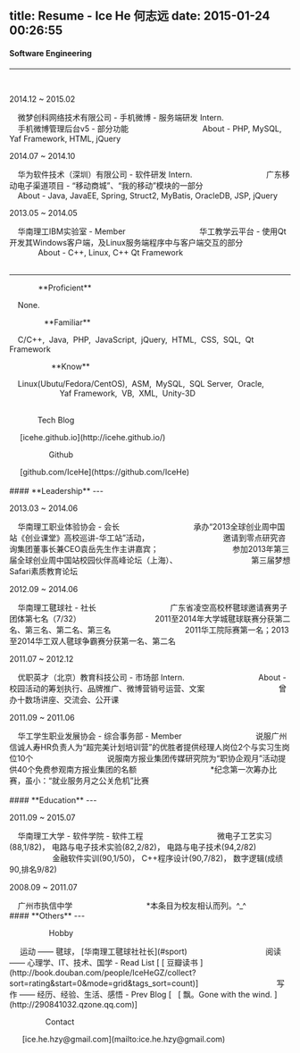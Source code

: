title: Resume - Ice He 何志远
date: 2015-01-24 00:26:55
---
#### **Software Engineering**
---
<br/><p class="key_pos">2014.12 ~ 2015.02</p>	<p class="val_pos bold"><i class="icon-weibo"></i> 微梦创科网络技术有限公司 - 手机微博 - 服务端研发 Intern.	</p>
	<p class="key_pos fill">-----------------</p>	<p class="val_pos">	手机微博管理后台v5 - 部分功能	</p>
	<p class="key_pos fill">-----------------</p>	<p class="val_pos">	About - PHP, MySQL, Yaf Framework, HTML, jQuery	</p>	<br/>
<p class="key_pos">2014.07 ~ 2014.10</p>	<p class="val_pos bold">	华为软件技术（深圳）有限公司  - 软件研发 Intern.	</p>
	<p class="key_pos fill">-----------------</p>	<p class="val_pos">	广东移动电子渠道项目 - “移动商城”、“我的移动”模块的一部分	</p>	
	<p class="key_pos fill">-----------------</p>	<p class="val_pos">	About - Java, JavaEE, Spring, Struct2, MyBatis, OracleDB, JSP, jQuery	</p>	<br/>
<p class="key_pos">2013.05 ~ 2014.05</p>	<p class="val_pos bold">	华南理工IBM实验室 - Member	</p>
	<p class="key_pos fill">-----------------</p>	<p class="val_pos">	华工教学云平台 - 使用Qt开发其Windows客户端，及Linux服务端程序中与客户端交互的部分</p>
	<p class="key_pos fill">-----------------</p>	<p class="val_pos">	About - C++, Linux, C++ Qt Framework	</p>	<br/><br/><hr/>
<p class="key_pos"><span class="fill">--------</span>**Proficient**</p>	<p class="val_pos">None.</p>	<br/>
<p class="key_pos"><span class="fill">---------.</span>**Familiar**</p>	<p class="val_pos">C/C++,&nbsp; Java,&nbsp; PHP,&nbsp; JavaScript,&nbsp; jQuery,&nbsp; HTML,&nbsp; CSS,&nbsp; SQL,&nbsp; Qt Framework </p>	<br/>
<p class="key_pos"><span class="fill">-----------.</span>**Know**</p>	<p class="val_pos">Linux(Ubutu/Fedora/CentOS),&nbsp; ASM,&nbsp; MySQL,&nbsp; SQL Server,&nbsp; Oracle,	</p>
	<p class="key_pos fill">-----------------</p>	<p class="val_pos">Yaf Framework,&nbsp; VB,&nbsp; XML,&nbsp; Unity-3D </p>	<br/><br/>
<p class="key_pos"><span class="fill">--------</span>Tech Blog</p>	<p class="val_pos">	<i class="fa fa-cube"> &nbsp;</i>[icehe.github.io](http://icehe.github.io/) 	</p>	<br/>
<p class="key_pos"><span class="fill">-----------</span>Github</p>	<p class="val_pos icon-github">	&nbsp;[github.com/IceHe](https://github.com/IceHe)	</p>	<br/><br/>
#### **Leadership**
---
<br/><p class="key_pos">2013.03 ~ 2014.06</p><p class="val_pos bold">	华南理工职业体验协会 - 会长	</p>
	<p class="key_pos fill">-----------------</p>	<p class="val_pos">	承办“2013全球创业周中国站《创业课堂》高校巡讲-华工站”活动，</p>
	<p class="key_pos fill">-----------------</p>	<p class="val_pos">	邀请到零点研究咨询集团董事长兼CEO袁岳先生作主讲嘉宾；</p>
	<p class="key_pos fill">-----------------</p>	<p class="val_pos">	参加2013年第三届全球创业周中国站校园伙伴高峰论坛（上海）、</p>
	<p class="key_pos fill">-----------------</p>	<p class="val_pos">	第三届梦想Safari素质教育论坛</p>	<br/>
<p class="key_pos">2012.09 ~ 2014.06</p><p class="val_pos bold" id="sport">	华南理工毽球社 - 社长	</p>
	<p class="key_pos fill">-----------------</p>	<p class="val_pos">	广东省凌空高校杯毽球邀请赛男子团体第七名（7/32）</p>
	<p class="key_pos fill">-----------------</p>	<p class="val_pos">	2011至2014年大学城毽球联赛分获第二名、第三名、第二名、第三名</p>	
	<p class="key_pos fill">-----------------</p>	<p class="val_pos">	2011华工院际赛第一名；2013至2014华工双人毽球争霸赛分获第一名、第二名</p>	<br/>
<p class="key_pos">2011.07 ~ 2012.12</p><p class="val_pos bold">	优职英才（北京）教育科技公司 - 市场部 Intern.	</p>
	<p class="key_pos fill">-----------------</p>	<p class="val_pos">	About - 校园活动的筹划执行、品牌推广、微博营销号运营、文案	</p>
	<p class="key_pos fill">-----------------</p>	<p class="val_pos">	曾办十数场讲座、交流会、公开课	</p>	<br/>
<p class="key_pos">2011.09 ~ 2011.06</p><p class="val_pos bold">	华工学生职业发展协会 - 综合事务部 - Member	</p>
	<p class="key_pos fill">-----------------</p>	<p class="val_pos">	说服广州信诚人寿HR负责人为“超完美计划培训营”的优胜者提供经理人岗位2个与实习生岗位10个	</p>
	<p class="key_pos fill">-----------------</p>	<p class="val_pos">	说服南方报业集团传媒研究院为“职协企观月”活动提供40个免费参观南方报业集团的名额</p>
	<p class="key_pos fill">-----------------</p>	<p class="val_pos">	*纪念第一次筹办比赛，虽小：“就业服务月之公关危机”比赛	</p>	<br/><br/>
#### **Education**
---
<br/><p class="key_pos">2011.09 ~ 2015.07</p>	<p class="val_pos bold">	华南理工大学 - 软件学院 - 软件工程	</p>
	<p class="key_pos fill">-----------------</p>	<p class="val_pos">	微电子工艺实习(88,1/82)，	电路与电子技术实验(82,2/82)，	电路与电子技术(94,2/82)	</p>
	<p class="key_pos fill">-----------------</p>	<p class="val_pos">	金融软件实训(90,1/50)，	C++程序设计(90,7/82)，	数字逻辑(成绩90,排名9/82)	</p>	<br/>
<p class="key_pos">2008.09 ~ 2011.07</p>	<p class="val_pos bold">	广州市执信中学	</p>
	<p class="key_pos fill">-----------------</p>	<p class="val_pos">	*本条目为校友相认而列。^_^	</p>	<br/>
	<span style="display:none;"><p class="fill hidden">-----------------</p>	<p class="hidden">	2008-2010年三好学生称号(20%)，2011届优秀毕业生称号(20%)	</p></span>
#### **Others**
---
<br/><p class="key_pos"><span class="fill">-----------</span>Hobby</p>	<p class="val_pos">	<i class="fa fa-bicycle">&nbsp;</i>运动 —— 毽球， [华南理工毽球社社长](#sport)	</p>
	<p class="key_pos fill">-----------------</p>	<p class="val_pos">	<i class="fa fa-book">&nbsp; </i>	阅读 —— 心理学、IT、技术、国学 - Read List [&nbsp;<span class="icon-douban"></span>[ 豆瓣读书 ](http://book.douban.com/people/IceHeGZ/collect?sort=rating&start=0&mode=grid&tags_sort=count)]	</p>
	<p class="key_pos fill">-----------------</p>	<p class="val_pos">	<i class="fa fa-pencil-square-o">&nbsp; </i>	写作 —— 经历、经验、生活、感悟 - Prev Blog [ <i class="fa fa-qq">&nbsp; </i>[ 飘。Gone with the wind. ](http://290841032.qzone.qq.com)]	</p>	<br/>
<p class="key_pos"><span class="fill">----------</span>Contact</p>	<p class="val_pos">	<i class="fa fa-envelope">&nbsp;</i>	[ice.he.hzy@gmail.com](mailto:ice.he.hzy@gmail.com)	</p>
<br/>
<style type="text/css">	article .article-content p.key_pos{text-align: left; margin-left: 2%; display: inline;}	.val_pos{margin-left: 3%; display: inline;}	span.fill, p.fill{color: transparent; display: inline;};	.hidden{display: none;}	</style>
<script type="text/javascript">
	function isPC(){
		var userAgentInfo = navigator.userAgent;
		var Agents = new Array("Android", "iPhone", "SymbianOS", "Windows Phone", "iPad", "iPod");
		var flag = true;
		for (var v = 0; v < Agents.length; v++){
			if (userAgentInfo.indexOf(Agents[v]) > 0){
				flag = false; break; //return Agents[v];
			}  
		}  
		return flag;
		//return 'PC';
	}
	if(!isPC()){
		window.location = "/resume/for_mobile.html";
	}
</script>